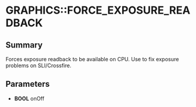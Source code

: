 # GRAPHICS::FORCE_EXPOSURE_READBACK

## Summary
Forces exposure readback to be available on CPU. Use to fix exposure problems on SLI/Crossfire.

## Parameters
* **BOOL** onOff